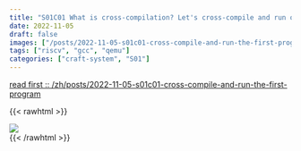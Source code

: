 ```yaml
---
title: "S01C01 What is cross-compilation? Let's cross-compile and run our first program"
date: 2022-11-05
draft: false
images: ["/posts/2022-11-05-s01c01-cross-compile-and-run-the-first-program/images/hello-world.png"]
tags: ["riscv", "gcc", "qemu"]
categories: ["craft-system", "S01"]
---
```


[read first :: /zh/posts/2022-11-05-s01c01-cross-compile-and-run-the-first-program](/zh/posts/2022-11-05-s01c01-cross-compile-and-run-the-first-program)

{{< rawhtml >}}
<div>
    <img src="/images/subscribe-and-donate.en.png" class="block-image image-480px"/>
</div>
{{< /rawhtml >}}